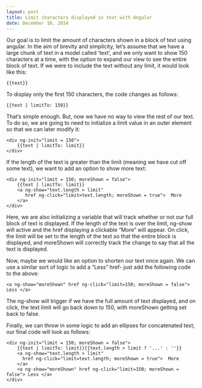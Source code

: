 ```yaml
---
layout: post
title: Limit characters displayed in text with Angular
date: December 18, 2014
---
```


Our goal is to limit the amount of characters shown in a block of text using angular. In the aim of brevity and simplicity, let’s assume that we have a large chunk of text in a model called ‘text’, and we only want to show 150 characters at a time, with the option to expand our view to see the entire block of text. If we were to include the text without any limit, it would look like this:

```
{{text}}
```

To display only the first 150 characters, the code changes as follows:

```
{{text | limitTo: 150}}
```

That’s simple enough. But, now we have no way to view the rest of our text. To do so, we are going to need to initialize a limit value in an outer element so that we can later modify it:

```
<div ng-init="limit = 150">
    {{text | limitTo: limit}}
</div>
```

If the length of the text is greater than the limit (meaning we have cut off some text), we want to add an option to show more text:

```
<div ng-init="limit = 150; moreShown = false">
    {{text | limitTo: limit}}
    <a ng-show="text.length > limit"
       href ng-click="limit=text.length; moreShown = true">  More
    </a>
</div>
```

Here, we are also initializing a variable that will track whether or not our full block of text is displayed. If the length of the text is over the limit, ng-show will active and the href displaying a clickable “More” will appear. On click, the limit will be set to the length of the text so that the entire block is displayed, and moreShown will correctly track the change to say that all the text is displayed.

Now, maybe we would like an option to shorten our text once again. We can use a similar sort of logic to add a “Less” href- just add the following code to the above:

```
<a ng-show="moreShown" href ng-click="limit=150; moreShown = false"> Less </a>
```

The ng-show will trigger if we have the full amount of text displayed, and on click, the text limit will go back down to 150, with moreShown getting set back to false.

Finally, we can throw in some logic to add an ellipses for concatenated text; our final code will look as follows:

```
<div ng-init="limit = 150; moreShown = false">
    {{text | limitTo: limit}}{{text.length > limit ? '...' : ''}}
    <a ng-show="text.length > limit"
      href ng-click="limit=text.length; moreShown = true">  More
    </a>
    <a ng-show="moreShown" href ng-click="limit=150; moreShown =    false"> Less </a>
</div>
```